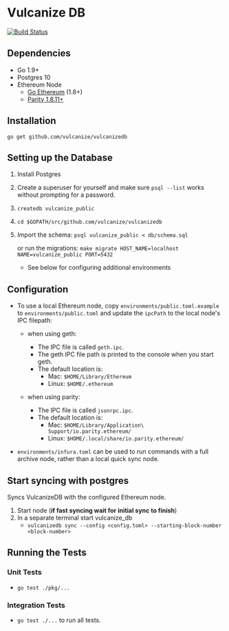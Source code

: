 # Vulcanize DB

[![Build Status](https://travis-ci.org/vulcanize/VulcanizeDB.svg?branch=master)](https://travis-ci.org/vulcanize/VulcanizeDB)

## Dependencies
 - Go 1.9+
 - Postgres 10
 - Ethereum Node
   - [Go Ethereum](https://ethereum.github.io/go-ethereum/downloads/) (1.8+)
   - [Parity 1.8.11+](https://github.com/paritytech/parity/releases)

## Installation
`go get github.com/vulcanize/vulcanizedb`

## Setting up the Database
1. Install Postgres
1. Create a superuser for yourself and make sure `psql --list` works without prompting for a password.
1. `createdb vulcanize_public`
1. `cd $GOPATH/src/github.com/vulcanize/vulcanizedb`
1. Import the schema: `psql vulcanize_public < db/schema.sql`

   or run the migrations: `make migrate HOST_NAME=localhost NAME=vulcanize_public PORT=5432`
    * See below for configuring additional environments

## Configuration
- To use a local Ethereum node, copy `environments/public.toml.example` to
  `environments/public.toml` and update the `ipcPath` to the local node's IPC filepath:
  - when using geth:
    - The IPC file is called `geth.ipc`.
    - The geth IPC file path is printed to the console when you start geth.
    - The default location is:
      - Mac: `$HOME/Library/Ethereum`
      - Linux: `$HOME/.ethereum`

  - when using parity:
    - The IPC file is called `jsonrpc.ipc`.
    - The default location is:
      - Mac: `$HOME/Library/Application\ Support/io.parity.ethereum/`
      - Linux: `$HOME/.local/share/io.parity.ethereum/`

- `environments/infura.toml` can be used to run commands with a full
  archive node, rather than a local quick sync node.

## Start syncing with postgres
Syncs VulcanizeDB with the configured Ethereum node.
1. Start node (**if fast syncing wait for initial sync to finish**)
1. In a separate terminal start vulcanize_db
    - `vulcanizedb sync --config <config.toml> --starting-block-number <block-number>`

## Running the Tests

### Unit Tests
- `go test ./pkg/...`

### Integration Tests
 - `go test ./...` to run all tests.
